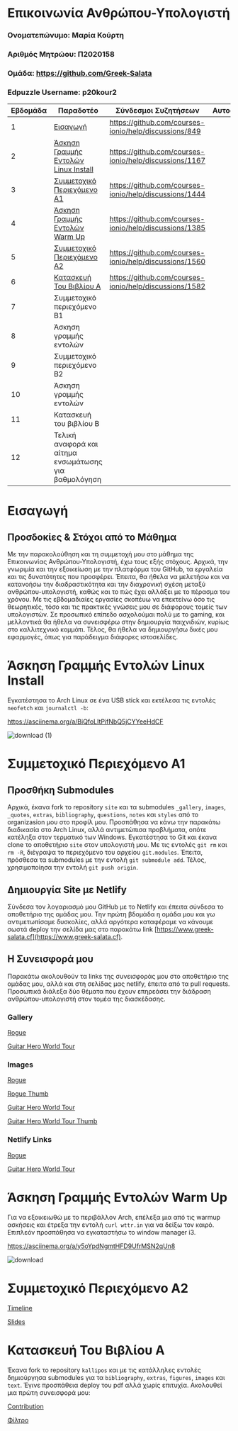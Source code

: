 # Επικοινωνία Ανθρώπου-Υπολογιστή

### Ονοματεπώνυμο: Μαρία Κούρτη
### Αριθμός Μητρώου: Π2020158
### Ομάδα: https://github.com/Greek-Salata
### Edpuzzle Username: p20kour2


| Εβδομάδα | Παραδοτέο | Σύνδεσμοι Συζητήσεων | Αυτοαξιολόγηση |
| --- | --- | --- | --- |
| 1 | [Εισαγωγή](#Εισαγωγή) | https://github.com/courses-ionio/help/discussions/849 |
| 2 | [Άσκηση Γραμμής Εντολών Linux Install](#Άσκηση-Γραμμής-Εντολών-Linux-Install) | https://github.com/courses-ionio/help/discussions/1167 |
| 3 | [Συμμετοχικό Περιεχόμενο Α1](#Συμμετοχικό-Περιεχόμενο-Α1) | https://github.com/courses-ionio/help/discussions/1444 |
| 4 | [Άσκηση Γραμμής Εντολών Warm Up](#Άσκηση-Γραμμής-Εντολών-Warm-Up) | https://github.com/courses-ionio/help/discussions/1385 |
| 5 | [Συμμετοχικό Περιεχόμενο Α2](#Συμμετοχικό-Περιεχόμενο-Α2) | https://github.com/courses-ionio/help/discussions/1560 |
| 6 | [Κατασκευή Του Βιβλίου Α](#Κατασκευή-Του-Βιβλίου-Α) | https://github.com/courses-ionio/help/discussions/1582 |
| 7 | Συμμετοχικό περιεχόμενο B1 |
| 8 | Άσκηση γραμμής εντολών |
| 9 | Συμμετοχικό περιεχόμενο B2 |
| 10 | Άσκηση γραμμής εντολών |
| 11 | Κατασκευή του βιβλίου Β |
| 12 | Τελική αναφορά και αίτημα ενσωμάτωσης για βαθμολόγηση |


# Εισαγωγή

## Προσδοκίες & Στόχοι από το Μάθημα

Με την παρακολούθηση και τη συμμετοχή μου στο μάθημα της Επικοινωνίας Ανθρώπου-Υπολογιστή, έχω τους εξής στόχους. Αρχικά, την γνωριμία και την εξοικείωση με την πλατφόρμα του GitHub, τα εργαλεία και τις δυνατότητες που προσφέρει. Έπειτα, θα ήθελα να μελετήσω και να κατανοήσω την διαδραστικότητα και την διαχρονική σχέση μεταξύ ανθρώπου-υπολογιστή, καθώς και το πώς έχει αλλάξει με το πέρασμα του χρόνου. Με τις εβδομαδιαίες εργασίες σκοπέυω να επεκτείνω όσο τις θεωρητικές, τόσο και τις πρακτικές γνώσεις μου σε διάφορους τομείς των υπολογιστών. Σε προσωπικό επίπεδο ασχολούμαι πολύ με το gaming, και μελλοντικά θα ήθελα να συνεισφέρω στην δημιουργία παιχνιδιών, κυρίως στο καλλιτεχνικό κομμάτι. Τέλος, θα ήθελα να δημιουργήσω δικές μου εφαρμογές, όπως για παράδειγμα διάφορες ιστοσελίδες.


# Άσκηση Γραμμής Εντολών Linux Install

Εγκατέστησα το Arch Linux σε ένα USB stick και εκτέλεσα τις εντολές `neofetch` και `journalctl -b`:

https://asciinema.org/a/BiQfoLItPifNbQ5jCYYeeHdCF

![download (1)](https://user-images.githubusercontent.com/92392853/197041932-15130217-5d4e-4664-a427-b7bcc66ffc3d.gif)


# Συμμετοχικό Περιεχόμενο Α1

## Προσθήκη Submodules

Αρχικά, έκανα fork το repository `site` και τα submodules `_gallery`, `images`, `_quotes`, `extras`, `bibliography`, `questions`, `notes` και `styles` από το organizasion μου στο προφίλ μου. Προσπάθησα να κάνω την παρακάτω διαδικασία στο Arch Linux, αλλά αντιμετώπισα προβλήματα, οπότε κατέληξα στον τερματικό των Windows. Εγκατέστησα το Git και έκανα clone το αποθετήριο `site` στον υπολογιστή μου. Με τις εντολές `git rm` και `rm -R`, διέγραψα το περιεχόμενο του αρχείου `git.modules`. Έπειτα, πρόσθεσα τα submodules με την εντολή `git submodule add`. Τέλος, χρησιμοποίησα την εντολή `git push origin`.

## Δημιουργία Site με Netlify

Σύνδεσα τον λογαριασμό μου GitHub με το Netlify και έπειτα σύνδεσα το αποθετήριο της ομάδας μου. Την πρώτη βδομάδα η ομάδα μου και γω αντιμετωπίσαμε δυσκολίες, αλλά αργότερα καταφέραμε να κάνουμε σωστά deploy την σελίδα μας στο παρακάτω link [https://www.greek-salata.cf](https://www.greek-salata.cf).

## Η Συνεισφορά μου

Παρακάτω ακολουθούν τα links της συνεισφοράς μου στο αποθετήριο της ομάδας μου, αλλά και στη σελίδας μας netlify, έπειτα από τα pull requests. Προσωπικά διάλεξα δύο θέματα που έχουν επηρεάσει την διάδραση ανθρώπου-υπολογιστή στον τομέα της διασκέδασης.

### Gallery

[Rogue](https://github.com/Greek-Salata/_gallery/blob/master/rogue.md)

[Guitar Hero World Tour](https://github.com/Greek-Salata/_gallery/blob/master/guitar-hero-world-tour.md)

### Images

[Rogue](https://github.com/Greek-Salata/images/blob/master/rogue.png)

[Rogue Thumb](https://github.com/Greek-Salata/images/blob/master/rogue-thumb.png)

[Guitar Hero World Tour](https://github.com/Greek-Salata/images/blob/master/guitar-hero-world-tour.jpg)

[Guitar Hero World Tour Thumb](https://github.com/Greek-Salata/images/blob/master/guitar-hero-world-tour-thumb.jpg)

### Netlify Links

[Rogue](https://www.greek-salata.cf/gallery/rogue)

[Guitar Hero World Tour](https://www.greek-salata.cf/gallery/guitar-hero-world-tour)


# Άσκηση Γραμμής Εντολών Warm Up

Για να εξοικειωθώ με το περιβάλλον Arch, επέλεξα μια από τις warmup ασκήσεις και έτρεξα την εντολή `curl wttr.in` για να δείξω τον καιρό. Επιπλεόν προσπάθησα να εγκαταστήσω το window manager i3.

https://asciinema.org/a/y5oYpdNgmtHFD9UfrMSN2qUn8

![download](https://user-images.githubusercontent.com/92392853/198902868-84e0717f-8845-4c28-9707-a30205966dbc.gif)


# Συμμετοχικό Περιεχόμενο Α2

[Timeline](https://www.greek-salata.cf/timeline/entertainment)

[Slides](https://www.greek-salata.cf/slides/entertainment)


# Κατασκευή Του Βιβλίου Α

Έκανα fork το repository `kallipos` και με τις κατάλληλες εντολές δημιούργησα submodules για τα `bibliography`, `extras`, `figures`, `images` και `text`. Έγινε προσπάθεια deploy του pdf αλλά χωρίς επιτυχία. Ακολουθεί μια πρώτη συνεισφορά μου:

[Contribution](https://github.com/mariakourti/kallipos/tree/master/contribution)

[Φίλτρο](https://github.com/mariakourti/kallipos/blob/master/contribution.lua)


